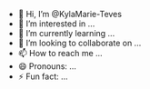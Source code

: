 - 👋 Hi, I’m @KylaMarie-Teves
- 👀 I’m interested in ...
- 🌱 I’m currently learning ...
- 💞️ I’m looking to collaborate on ...
- 📫 How to reach me ...
- 😄 Pronouns: ...
- ⚡ Fun fact: ...

<!---
KylaMarie-Teves/KylaMarie-Teves is a ✨ special ✨ repository because its `README.md` (this file) appears on your GitHub profile.
You can click the Preview link to take a look at your changes.
--->
